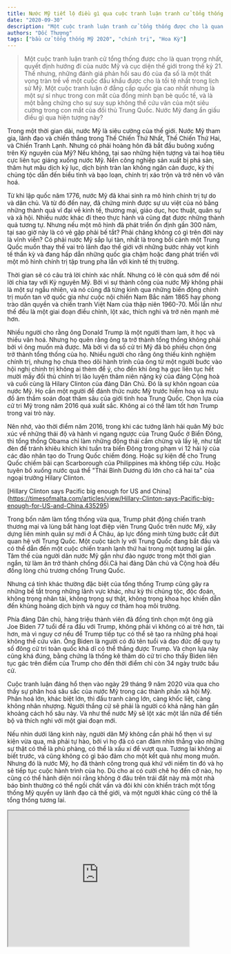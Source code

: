 ```yaml
---
title: Nước Mỹ tiết lộ điều gì qua cuộc tranh luận tranh cử tổng thống Trump-Biden?
date: "2020-09-30"
description: "Một cuộc tranh luận tranh cử tổng thống được cho là quan trọng nhất, quyết định hướng đi của nước Mỹ và cục diện thế giới trong thế kỷ 21. Thế nhưng, những đánh giá phản hồi sau đó của đa số là một thất vọng tràn trề về một cuộc đấu khẩu được cho là tồi tệ nhất trong lịch sử Mỹ. Một cuộc tranh luận ở đẳng cấp quốc gia cao nhất nhưng là một sự sỉ nhục trong con mắt của đồng minh bạn bè quốc tế, và là bằng chứng cho sự suy sụp không thể cứu vãn của một siêu cường trong con mắt của đối thủ Trung Quốc. Nước Mỹ ẩn giấu điều gì qua hiện tượng này?"
authors: "Dốc Thượng"
tags: ["bầu cử tổng thống Mỹ 2020", "chính trị", "Hoa Kỳ"]
---
```


>Một cuộc tranh luận tranh cử tổng thống được cho là quan trọng nhất, quyết định hướng đi của nước Mỹ và cục diện thế giới trong thế kỷ 21. Thế nhưng, những đánh giá phản hồi sau đó của đa số là một thất vọng tràn trề về một cuộc đấu khẩu được cho là tồi tệ nhất trong lịch sử Mỹ. Một cuộc tranh luận ở đẳng cấp quốc gia cao nhất nhưng là một sự sỉ nhục trong con mắt của đồng minh bạn bè quốc tế, và là một bằng chứng cho sự suy sụp không thể cứu vãn của một siêu cường trong con mắt của đối thủ Trung Quốc. Nước Mỹ đang ẩn giấu điều gì qua hiện tượng này?

Trong một thời gian dài, nước Mỹ là siêu cường của thế giới. Nước Mỹ tham gia, lãnh đạo và chiến thắng trong Thế Chiến Thứ Nhất, Thế Chiến Thứ Hai, và Chiến Tranh Lạnh. Nhưng có phải hoàng hôn đã bắt đầu buông xuống trên Kỷ nguyên của Mỹ? Nếu không, tại sao những hiện tượng và tai hoạ tiêu cực liên tục giáng xuống nước Mỹ. Nền công nghiệp sản xuất bị phá sản, thâm hụt mậu dịch kỷ lục, dịch bịnh tràn lan không ngăn cản đuợc, kỳ thị chủng tộc dẫn đến biểu tình và bạo loạn, chính trị xáo trộn và trở nên vô văn hoá.

Từ khi lập quốc năm 1776, nước Mỹ đã khai sinh ra mô hình chính trị tự do và dân chủ. Và từ đó đến nay, đã chứng minh được sự ưu việt của nó bằng những thành quả vĩ đại về kinh tế, thương mại, giáo dục, học thuật, quân sự và xã hội. Nhiều nước khác đi theo thực hành và cũng đạt được những thành quả tương tự. Nhưng nếu một mô hình đã phát triển ổn định gần 300 năm, tại sao giờ này là có vẻ gặp phải bế tắt? Phải chăng không có gì trên đời này là vĩnh viễn? Có phải nước Mỹ sắp lụi tàn, nhất là trong bối cảnh một Trung Quốc muốn thay thế vai trò lãnh đạo thế giới với những bước nhảy vọt kinh tế thần kỳ và đang hấp dẫn những quốc gia chậm hoặc đang phát triển với một mô hình chính trị tập trung pha lẫn với kinh tế thị trường.

Thời gian sẽ có câu trả lời chính xác nhất. Nhưng có lẽ còn quá sớm để nói lời chia tay với Kỷ nguyên Mỹ. Bởi vì sự thành công của nước Mỹ không phải là một sự ngẫu nhiên, và nó cũng đã từng kinh qua những biến động chính trị muốn tan vỡ quốc gia như cuộc nội chiến Nam Bắc năm 1865 hay phong trào dân quyền và chiến tranh Việt Nam của thập niên 1960-70. Mỗi lần như thế đều là một giai đoạn điều chỉnh, lột xác, thích nghi và trở nên mạnh mẽ hơn.

Nhiều người cho rằng ông Donald Trump là một người tham lam, ít học và thiếu văn hoá. Nhưng họ quên rằng ông ta trở thành tổng thống không phải bởi vì ông muốn mà được. Mà bởi vì đa số cử tri Mỹ đã bỏ phiếu chọn ông trở thành tổng thống của họ. Nhiều người cho rằng ông thiếu kinh nghiệm chính trị, nhưng họ chưa theo dõi hành trình của ông từ một người buớc vào hội nghị chính trị không ai thèm để ý, cho đến khi ông hạ gục liên tục hết mười mấy đối thủ chính trị lão luyện thâm niên nặng ký của đảng Cộng hoà và cuối cùng là Hilary Clinton của đảng Dân Chủ. Đó là sự khôn ngoan của nước Mỹ. Họ cần một người để đánh thức nước Mỹ trước hiểm hoạ và mưu đồ âm thầm soán đoạt thâm sâu của giới tinh hoa Trung Quốc. Chọn lựa của cử tri Mỹ trong năm 2016 quá xuất sắc. Không ai có thể làm tốt hơn Trump trong vai trò này. 

Nên nhớ, vào thời điểm năm 2016, trong khi các tướng lãnh hải quân Mỹ bức xúc về những thái độ và hành vi ngang ngược của Trung Quốc ở Biển Đông, thì tổng thống Obama chỉ làm những động thái cầm chừng và lấy lệ, như tắt đèn để tránh khiêu khích khi tuần tra biển Đông trong phạm vi 12 hải lý của các đảo nhân tạo do Trung Quốc chiếm đóng. Hoặc sự kiện để cho Trung Quốc chiếm bãi cạn Scarborough của Philippines mà không tiếp cứu. Hoặc tuyên bố xuống nước quá thể "Thái Bình Dương đủ lớn cho cả hai ta" của ngoại trưởng Hilary Clinton.

[Hillary Clinton says Pacific big enough for US and China] (https://timesofmalta.com/articles/view/Hillary-Clinton-says-Pacific-big-enough-for-US-and-China.435295)

Trong bốn năm làm tổng thống vừa qua, Trump phát động chiến tranh thương mại và lùng bắt hàng loạt điệp viên Trung Quốc trên nước Mỹ, xây dựng liên minh quân sự mới ở Á Châu, áp lực đồng minh từng bước cắt đứt quan hệ với Trung Quốc. Một cuộc tách ly với Trung Quốc đang bắt đầu và có thể dẫn đến một cuộc chiến tranh lạnh thứ hai trong một tương lai gần. Tâm thế của người dân nước Mỹ gần như đảo ngược trong một thời gian ngắn, từ làm ăn trở thành chống đối.Cả hai đảng Dân chủ và Cộng hoà đều đồng lòng chủ trương chống Trung Quốc.

Nhưng cá tính khác thường đặc biệt của tổng thống Trump cũng gây ra những bế tắt trong những lãnh vực khác, như kỳ thì chủng tộc, độc đoán, không trọng nhân tài, không trọng sự thật, không trọng khoa học khiến dẫn đến khủng hoảng dịch bịnh và nguy cơ thảm hoạ môi trường.

Phía đảng Dân chủ, hàng triệu thành viên đã đồng tình chọn một ông già Joe Biden 77 tuổi để ra đấu với Trump, không phải vì không có ai trẻ hơn, tài hơn, mà vì nguy cơ nếu để Trump tiếp tục có thể sẽ tạo ra những phá hoại không thể cứu vãn. Ông Biden là người có đủ tên tuổi và đạo đức để quy tụ số đông cử tri toàn quốc khả dĩ có thể thắng được Trump. Và chọn lựa này cũng khá đúng, bằng chứng là thống kê thăm dò cử tri cho thấy Biden liên tục gác trên điểm của Trump cho đến thời điểm chỉ còn 34 ngày trước bầu cử.

Cuộc tranh luận đáng hổ thẹn vào ngày 29 tháng 9 năm 2020 vừa qua cho thấy sự phân hoá sâu sắc của nước Mỹ trong các thành phần xã hội Mỹ. Phân hoá lớn, khác biệt lớn, thì đấu tranh càng lớn, càng khốc liệt, càng không nhân nhượng. Người thắng cử sẽ phải là người có khả năng hàn gắn khoảng cách hố sâu này. Và như thế nước Mỹ sẽ lột xác một lần nữa để tiến bộ và thích nghi với một giai đoạn mới. 

Nếu nhìn dưới lăng kính này, người dân Mỹ không cần phải hổ thẹn vì sự kiện vừa qua, mà phải tự hào, bởi vì họ đã có can đảm nhìn thẳng vào những sự thật có thể là phủ phàng, có thể là xấu xí để vượt qua. Tương lai không ai biết trước, và cũng không có gì bảo đảm cho một kết quả như mong muốn. Nhưng đó là nước Mỹ, họ đã thành công trong quá khứ với niềm tin đó và họ sẽ tiếp tục cuộc hành trình của họ. Dù cho ai có cười chê họ đến cỡ nào, họ cũng có thể hãnh diện nói rằng không ở đâu trên trái đất này mà một nhà báo bình thường có thể ngồi chất vấn và đôi khi còn khiển trách một tổng thống Mỹ quyền uy lãnh đạo cả thế giới, và một người khác cũng có thể là tổng thống tương lai.

<iframe width="420" height="315" src="https://www.youtube.com/embed/qdx1uHD5pvk"></iframe>






